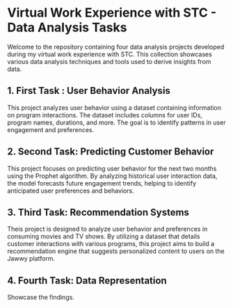 # Virtual Work Experience with STC - Data Analysis Tasks

Welcome to the repository containing four data analysis projects developed during my virtual work experience with STC. This collection showcases various data analysis techniques and tools used to derive insights from data.



## 1. First Task : User Behavior Analysis
This project analyzes user behavior using a dataset containing information on program interactions. The dataset includes columns for user IDs, program names, durations, and more. The goal is to identify patterns in user engagement and preferences.


## 2. Second Task: Predicting Customer Behavior
This project focuses on predicting user behavior for the next two months using the Prophet algorithm. By analyzing historical user interaction data, the model forecasts future engagement trends, helping to identify anticipated user preferences and behaviors.


## 3. Third Task: Recommendation Systems
Theis project is designed to analyze user behavior and preferences in consuming movies and TV shows. By utilizing a dataset that details customer interactions with various programs, this project aims to build a recommendation engine that suggests personalized content to users on the Jawwy platform.

## 4. Fourth Task: Data Representation
Showcase the findings.


